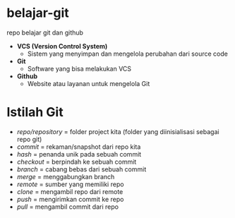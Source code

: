# belajar-git
repo belajar git dan github
* **VCS (Version Control System)**
  - Sistem yang menyimpan dan mengelola perubahan dari source code
* **Git**
  - Software yang bisa melakukan VCS
* **Github**
  - Website atau layanan untuk mengelola Git
# Istilah Git
* *repo/repository* = folder project kita (folder yang diinisialisasi sebagai repo git)
* *commit* = rekaman/snapshot dari repo kita
* *hash* = penanda unik pada sebuah commit
* *checkout* = berpindah ke sebuah commit
* *branch* = cabang bebas dari sebuah commit
* *merge* = menggabungkan branch
* *remote* = sumber yang memiliki repo
* *clone* = mengambil repo dari remote
* *push* = mengirimkan commit ke repo
* *pull* = mengambil commit dari repo
